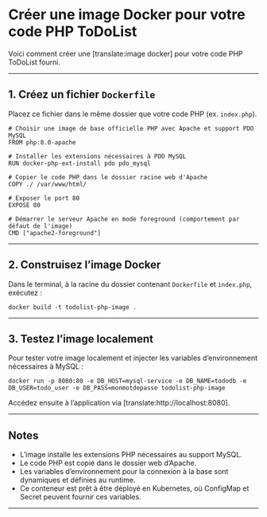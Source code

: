 
# Créer une image Docker pour votre code PHP ToDoList

Voici comment créer une [translate:image docker] pour votre code PHP ToDoList fourni.

---

## 1. Créez un fichier `Dockerfile`

Placez ce fichier dans le même dossier que votre code PHP (ex. `index.php`).

```
# Choisir une image de base officielle PHP avec Apache et support PDO MySQL
FROM php:8.0-apache

# Installer les extensions nécessaires à PDO MySQL
RUN docker-php-ext-install pdo pdo_mysql

# Copier le code PHP dans le dossier racine web d'Apache
COPY ./ /var/www/html/

# Exposer le port 80
EXPOSE 80

# Démarrer le serveur Apache en mode foreground (comportement par défaut de l'image)
CMD ["apache2-foreground"]
```

---

## 2. Construisez l’image Docker

Dans le terminal, à la racine du dossier contenant `Dockerfile` et `index.php`, exécutez :

```
docker build -t todolist-php-image .
```

---

## 3. Testez l’image localement

Pour tester votre image localement et injecter les variables d’environnement nécessaires à MySQL :

```
docker run -p 8080:80 -e DB_HOST=mysql-service -e DB_NAME=tododb -e DB_USER=todo_user -e DB_PASS=monmotdepasse todolist-php-image
```

Accédez ensuite à l’application via [translate:http://localhost:8080].

---

## Notes

- L’image installe les extensions PHP nécessaires au support MySQL.
- Le code PHP est copié dans le dossier web d’Apache.
- Les variables d’environnement pour la connexion à la base sont dynamiques et définies au runtime.
- Ce conteneur est prêt à être déployé en Kubernetes, où ConfigMap et Secret peuvent fournir ces variables.

---
